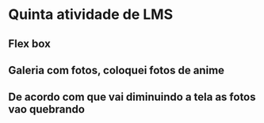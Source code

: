 # Quinta atividade de LMS

## Flex box

## Galeria com fotos, coloquei fotos de anime

## De acordo com que vai diminuindo a tela as fotos vao quebrando
